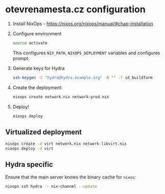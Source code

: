 otevrenamesta.cz configuration
==============================

1. Install NixOps - https://nixos.org/nixops/manual/#chap-installation

2. Configure environment

    ~~~~~ bash
    source activate
    ~~~~~

    This configures `NIX_PATH`, `NIXOPS_DEPLOYMENT` variables and configures prompt.

3. Generate keys for Hydra

    ~~~~~ bash
    ssh-keygen -C "hydra@hydra.example.org" -N "" -f id_buildfarm
    ~~~~~

4. Create the deployment:

    ~~~~~ bash
    nixops create network.nix network-prod.nix
    ~~~~~

5. Deploy!

    ~~~~~ bash
    nixops deploy
    ~~~~~

Virtualized deployment
----------------------

```bash
nixops create -d virt network.nix network-libvirt.nix
nixops deploy -d virt
```

Hydra specific
--------------

Ensure that the main server knows the binary cache for `nixos`:

```bash
nixops ssh hydra -- nix-channel --update
```
